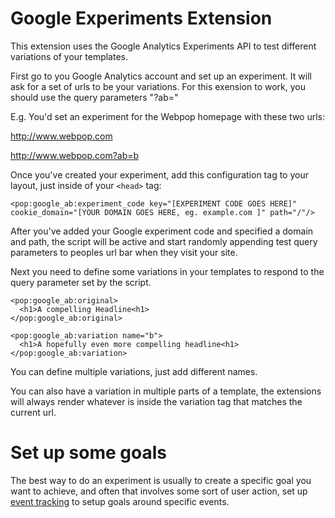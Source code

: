 Google Experiments Extension
============================

This extension uses the Google Analytics Experiments API to test different variations of your templates.

First go to you Google Analytics account and set up an experiment.
It will ask for a set of urls to be your variations. For this exension to work, you should use the query parameters "?ab="

E.g. You'd set an experiment for the Webpop homepage with these two urls:

http://www.webpop.com

http://www.webpop.com?ab=b

Once you've created your experiment, add this configuration tag to your layout, just inside of your `<head>` tag:

```
<pop:google_ab:experiment_code key="[EXPERIMENT CODE GOES HERE]" cookie_domain="[YOUR DOMAIN GOES HERE, eg. example.com ]" path="/"/>
```

After you've added your Google experiment code and specified a domain and path, the script will be active and start randomly appending test query parameters to peoples url bar when they visit your site.

Next you need to define some variations in your templates to respond to the query parameter set by the script.

```
<pop:google_ab:original>
  <h1>A compelling Headline<h1>
</pop:google_ab:original>

<pop:google_ab:variation name="b">
  <h1>A hopefully even more compelling headline<h1>
</pop:google_ab:variation>
```

You can define multiple variations, just add different names.

You can also have a variation in multiple parts of a template, the extensions will always render whatever is inside the variation tag that matches the current url.


Set up some goals
=================

The best way to do an experiment is usually to create a specific goal you want to achieve, and often that involves some sort of user action, set up [event tracking](https://developers.google.com/analytics/devguides/collection/gajs/eventTrackerGuide#SettingUpEventTracking) to setup goals around specific events.


